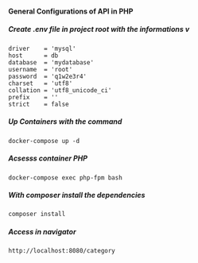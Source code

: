 #### General Configurations of API in PHP

#####  Create .env file in project root with the informations v

```
driver    = 'mysql'
host      = db
database  = 'mydatabase'
username  = 'root'
password  = 'q1w2e3r4'
charset   = 'utf8'
collation = 'utf8_unicode_ci'
prefix    = ''
strict    = false
```

##### Up Containers with the command

```
docker-compose up -d
```

##### Acsesss container PHP

```
docker-compose exec php-fpm bash
```
##### With composer install the dependencies

```
composer install
```

##### Access in navigator

```
http://localhost:8080/category
```
